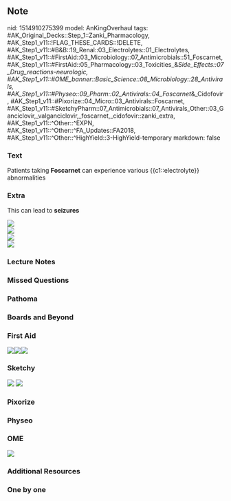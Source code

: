 ## Note
nid: 1514910275399
model: AnKingOverhaul
tags: #AK_Original_Decks::Step_1::Zanki_Pharmacology, #AK_Step1_v11::!FLAG_THESE_CARDS::!DELETE, #AK_Step1_v11::#B&B::19_Renal::03_Electrolytes::01_Electrolytes, #AK_Step1_v11::#FirstAid::03_Microbiology::07_Antimicrobials::51_Foscarnet, #AK_Step1_v11::#FirstAid::05_Pharmacology::03_Toxicities_&_Side_Effects::07_Drug_reactions_-_neurologic, #AK_Step1_v11::#OME_banner::Basic_Science::08_Microbiology::28_Antivirals, #AK_Step1_v11::#Physeo::09_Pharm::02_Antivirals::04_Foscarnet_&_Cidofovir, #AK_Step1_v11::#Pixorize::04_Micro::03_Antivirals::Foscarnet, #AK_Step1_v11::#SketchyPharm::07_Antimicrobials::07_Antivirals_Other::03_Ganciclovir,_valganciclovir,_foscarnet,_cidofovir::zanki_extra, #AK_Step1_v11::^Other::^EXPN, #AK_Step1_v11::^Other::^FA_Updates::FA2018, #AK_Step1_v11::^Other::^HighYield::3-HighYield-temporary
markdown: false

### Text
Patients taking <b>Foscarnet</b> can experience various
{{c1::electrolyte}} abnormalities

### Extra
This can lead to <b>seizures</b>
<div>
  <div>
    <b><img src="paste-671642690781185.jpg"></b>
    <div>
      <b><img src="paste-661004056788993.jpg"></b>
    </div>
    <div>
      <b><img src="paste-223170795667457%20(1).jpg"></b>
    </div>
    <div>
      <b><img src="paste-85242215923713.jpg"></b>
    </div>
  </div>
</div>

### Lecture Notes


### Missed Questions


### Pathoma


### Boards and Beyond


### First Aid
<img src="paste-305286275399683.jpg"><img src=
"paste-17046725197827.jpg"><img src="paste-14950781157379.jpg">

### Sketchy
<img src="paste-394359602151427.jpg"> <img src=
"Screen%20Shot%202020-01-28%20at%206.32.02%20PM.png">

### Pixorize


### Physeo


### OME
<div class="ome-widget">
  <a href=
  "https://onlinemeded.org/spa/microbiology/antivirals/acquire?ref=anki">
  <img src="_OME_AnkiFlashcards_Lesson_2.png"></a>
</div>

### Additional Resources


### One by one


